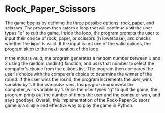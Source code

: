 # Rock_Paper_Scissors
The game begins by defining the three possible options: rock, paper, and scissors. The program then enters a loop that will continue until the user types "q" to quit the game.
Inside the loop, the program prompts the user to input their choice of rock, paper, or scissors (in lowercase), and checks whether the input is valid. If the input is not one of the valid options, the program skips to the next iteration of the loop.

If the input is valid, the program generates a random number between 0 and 2 using the random.randint() function, and uses that number to select the computer's choice from the options list. The program then compares the user's choice with the computer's choice to determine the winner of the round.
If the user wins the round, the program increments the user_wins variable by 1. If the computer wins, the program increments the computer_wins variable by 1.
Once the user types "q" to quit the game, the program prints out the number of times the user and the computer won, and says goodbye.
Overall, this implementation of the Rock-Paper-Scissors game is a simple and effective way to play the game in Python.
